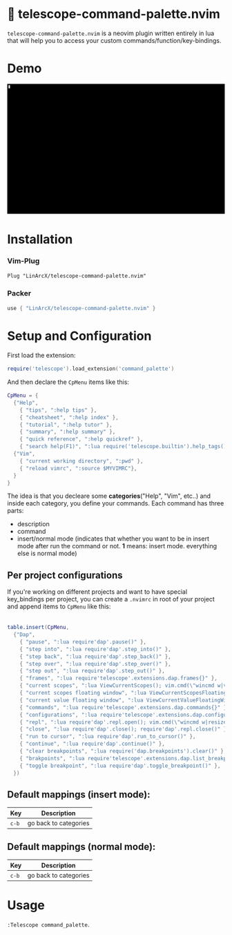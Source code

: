 # :telescope: telescope-command-palette.nvim

`telescope-command-palette.nvim` is a neovim plugin written entirely in lua that will help you to access your custom commands/function/key-bindings.

# Demo

![Demo](./command_palette.gif)


# Installation

### Vim-Plug

```viml
Plug "LinArcX/telescope-command-palette.nvim"
```

### Packer

```lua
use { "LinArcX/telescope-command-palette.nvim" }
```

# Setup and Configuration

First load the extension:
```lua
require('telescope').load_extension('command_palette')
```

And then declare the `CpMenu` items like this:

```lua
CpMenu = {
  {"Help",
    { "tips", ":help tips" },
    { "cheatsheet", ":help index" },
    { "tutorial", ":help tutor" },
    { "summary", ":help summary" },
    { "quick reference", ":help quickref" },
    { "search help(F1)", ":lua require('telescope.builtin').help_tags()", 1 },
  {"Vim",
    { "current working directory", ":pwd" },
    { "reload vimrc", ":source $MYVIMRC"},
  }
}
```

The idea is that you decleare some **categories**("Help", "Vim", etc..) and inside each category, you define your commands.
Each command has three parts:
- description
- command
- insert/normal mode (indicates that whether you want to be in insert mode after run the command or not. **1** means: insert mode. everything else is normal mode)

## Per project configurations

If you're working on different projects and want to have special key_bindings per project, you can create a `.nvimrc` in root of your project and append items to `CpMenu` like this:

```lua

table.insert(CpMenu,
  {"Dap",
    { "pause", ":lua require'dap'.pause()" },
    { "step into", ":lua require'dap'.step_into()" },
    { "step back", ":lua require'dap'.step_back()" },
    { "step over", ":lua require'dap'.step_over()" },
    { "step out", ":lua require'dap'.step_out()" },
    { "frames", ":lua require'telescope'.extensions.dap.frames{}" },
    { "current scopes", ":lua ViewCurrentScopes(); vim.cmd(\"wincmd w|vertical resize 40\")" },
    { "current scopes floating window", ":lua ViewCurrentScopesFloatingWindow()" },
    { "current value floating window", ":lua ViewCurrentValueFloatingWindow()" },
    { "commands", ":lua require'telescope'.extensions.dap.commands{}" },
    { "configurations", ":lua require'telescope'.extensions.dap.configurations{}" },
    { "repl", ":lua require'dap'.repl.open(); vim.cmd(\"wincmd w|resize 12\")" },
    { "close", ":lua require'dap'.close(); require'dap'.repl.close()" },
    { "run to cursor", ":lua require'dap'.run_to_cursor()" },
    { "continue", ":lua require'dap'.continue()" },
    { "clear breakpoints", ":lua require('dap.breakpoints').clear()" },
    { "brakpoints", ":lua require'telescope'.extensions.dap.list_breakpoints{}" },
    { "toggle breakpoint", ":lua require'dap'.toggle_breakpoint()" },
  })

```

## Default mappings (insert mode):

| Key   | Description                                                   |
| ---   | ------------------------------------------------------------- |
| `c-b` | go back to categories                                         |

## Default mappings (normal mode):

| Key   | Description                                                   |
| ---   | ------------------------------------------------------------- |
| `c-b` | go back to categories                                         |

# Usage
`:Telescope command_palette`.
